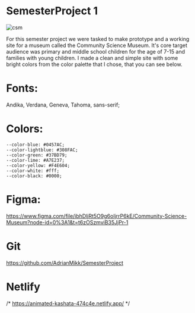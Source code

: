 # SemesterProject 1

![csm](https://github.com/AdrianMikk/SemesterProject/assets/113434165/4899593f-a118-4963-9117-761159fa36e1)

For this semester project we were tasked to make prototype and a working site for a museum called the Community Science Museum. It's core target audience was primary and middle school children for the age of 7-15 and families with young children. I made a clean and simple site with some bright colors from the color palette that I chose, that you can see below.

# Fonts: 

Andika, Verdana, Geneva, Tahoma, sans-serif;

# Colors:

    --color-blue: #0457AC;
    --color-lightblue: #308FAC;
    --color-green: #37BD79;
    --color-lime: #A7E237;
    --color-yellow: #F4E604;
    --color-white: #fff;
    --color-black: #0000;

# Figma: 

https://www.figma.com/file/ibhDljRt5O9g6oIjrrP6kE/Community-Science-Museum?node-id=0%3A1&t=t6zOSzmviB35JjPr-1

# Git

https://github.com/AdrianMikk/SemesterProject

# Netlify 

/* https://animated-kashata-474c4e.netlify.app/ */
